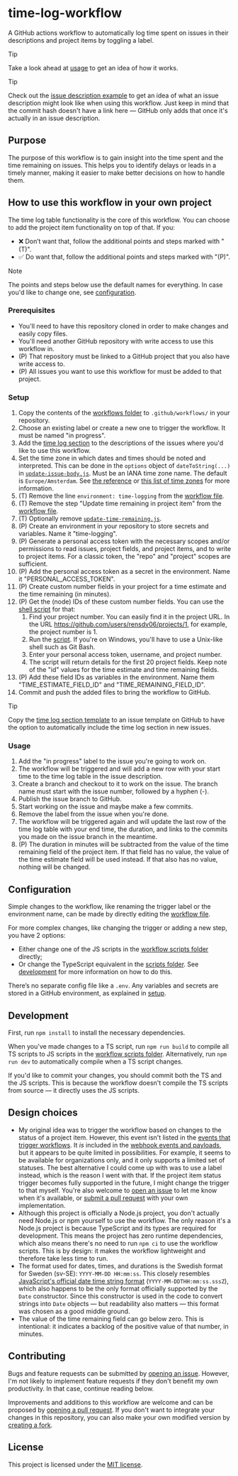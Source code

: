 # time-log-workflow

A GitHub actions workflow to automatically log time spent on issues in their descriptions and project items by toggling a label.

> [!TIP]
> Take a look ahead at [usage](#usage) to get an idea of how it works.

> [!TIP]
> Check out the [issue description example](issue-descriptions/issue-description-example.md) to get an idea of what an issue description might look like when using this workflow. Just keep in mind that the commit hash doesn't have a link here — GitHub only adds that once it's actually in an issue description.

## Purpose

The purpose of this workflow is to gain insight into the time spent and the time remaining on issues. This helps you to identify delays or leads in a timely manner, making it easier to make better decisions on how to handle them.

## How to use this workflow in your own project

The time log table functionality is the core of this workflow. You can choose to add the project item functionality on top of that. If you:

- ❌ Don’t want that, follow the additional points and steps marked with "(T)".
- ✅ Do want that, follow the additional points and steps marked with "(P)".

> [!NOTE]
> The points and steps below use the default names for everything. In case you'd like to change one, see [configuration](#configuration).

### Prerequisites

- You'll need to have this repository cloned in order to make changes and easily copy files.
- You'll need another GitHub repository with write access to use this workflow in.
- (P) That repository must be linked to a GitHub project that you also have write access to.
- (P) All issues you want to use this workflow for must be added to that project.

### Setup

1. Copy the contents of the [workflows folder](.github/workflows/) to `.github/workflows/` in your repository.
2. Choose an existing label or create a new one to trigger the workflow. It must be named "in progress".
3. Add the [time log section](issue-descriptions/time-log-section-template.md) to the descriptions of the issues where you'd like to use this workflow.
4. Set the time zone in which dates and times should be noted and interpreted. This can be done in the `options` object of `dateToString(...)` in [`update-issue-body.js`](.github/workflows/scripts/time-logging/update-issue-body.js). Must be an IANA time zone name. The default is `Europe/Amsterdam`. See [the reference](https://developer.mozilla.org/en-US/docs/Web/JavaScript/Reference/Global_Objects/Intl/DateTimeFormat/DateTimeFormat#timezone) or [this list of time zones](https://data.iana.org/time-zones/tzdb-2021a/zone1970.tab) for more information.
5. (T) Remove the line `environment: time-logging` from the [workflow file](.github/workflows/time-logging.yml).
6. (T) Remove the step "Update time remaining in project item" from the [workflow file](.github/workflows/time-logging.yml).
7. (T) Optionally remove [`update-time-remaining.js`](.github/workflows/scripts/time-logging/update-time-remaining.js).
8. (P) Create an environment in your repository to store secrets and variables. Name it "time-logging".
9. (P) Generate a personal access token with the necessary scopes and/or permissions to read issues, project fields, and project items, and to write to project items. For a classic token, the "repo" and "project" scopes are sufficient.
10. (P) Add the personal access token as a secret in the environment. Name it "PERSONAL_ACCESS_TOKEN".
11. (P) Create custom number fields in your project for a time estimate and the time remaining (in minutes).
12. (P) Get the (node) IDs of these custom number fields. You can use the [shell script](scripts/get-project-fields.sh) for that:
    1. Find your project number. You can easily find it in the project URL. In the URL <https://github.com/users/rensdv06/projects/1>, for example, the project number is 1.
    2. Run the [script](scripts/get-project-fields.sh). If you're on Windows, you'll have to use a Unix-like shell such as Git Bash.
    3. Enter your personal access token, username, and project number.
    4. The script will return details for the first 20 project fields. Keep note of the "id" values for the time estimate and time remaining fields.
13. (P) Add these field IDs as variables in the environment. Name them "TIME_ESTIMATE_FIELD_ID" and "TIME_REMAINING_FIELD_ID".
14. Commit and push the added files to bring the workflow to GitHub.

> [!TIP]
> Copy the [time log section template](issue-descriptions/time-log-section-template.md) to an issue template on GitHub to have the option to automatically include the time log section in new issues.

### Usage

1. Add the "in progress" label to the issue you're going to work on.
2. The workflow will be triggered and will add a new row with your start time to the time log table in the issue description.
3. Create a branch and checkout to it to work on the issue. The branch name must start with the issue number, followed by a hyphen (-).
4. Publish the issue branch to GitHub.
5. Start working on the issue and maybe make a few commits.
6. Remove the label from the issue when you're done.
7. The workflow will be triggered again and will update the last row of the time log table with your end time, the duration, and links to the commits you made on the issue branch in the meantime.
8. (P) The duration in minutes will be subtracted from the value of the time remaining field of the project item. If that field has no value, the value of the time estimate field will be used instead. If that also has no value, nothing will be changed.

## Configuration

Simple changes to the workflow, like renaming the trigger label or the environment name, can be made by directly editing the [workflow file](.github/workflows/time-logging.yml).

For more complex changes, like changing the trigger or adding a new step, you have 2 options:

- Either change one of the JS scripts in the [workflow scripts folder](.github/workflows/scripts/time-logging/) directly;
- Or change the TypeScript equivalent in the [scripts folder](scripts). See [development](#development) for more information on how to do this.

There’s no separate config file like a `.env`. Any variables and secrets are stored in a GitHub environment, as explained in [setup](#setup).

## Development

First, run `npm install` to install the necessary dependencies.

When you've made changes to a TS script, run `npm run build` to compile all TS scripts to JS scripts in the [workflow scripts folder](.github/workflows/scripts/time-logging/). Alternatively, run `npm run dev` to automatically compile when a TS script changes.

If you'd like to commit your changes, you should commit both the TS and the JS scripts. This is because the workflow doesn't compile the TS scripts from source — it directly uses the JS scripts.

## Design choices

- My original idea was to trigger the workflow based on changes to the status of a project item. However, this event isn't listed in the [events that trigger workflows](https://docs.github.com/en/actions/reference/events-that-trigger-workflows). It _is_ included in the [webhook events and payloads](https://docs.github.com/en/webhooks/webhook-events-and-payloads#projects_v2_status_update), but it appears to be quite limited in possibilities. For example, it seems to be available for organizations only, and it only supports a limited set of statuses. The best alternative I could come up with was to use a label instead, which is the reason I went with that. If the project item status trigger becomes fully supported in the future, I might change the trigger to that myself. You're also welcome to [open an issue](https://github.com/rensdv06/time-log-workflow/issues/new) to let me know when it's available, or [submit a pull request](https://github.com/rensdv06/time-log-workflow/compare) with your own implementation.
- Although this project is officially a Node.js project, you don't actually need Node.js or npm yourself to use the workflow. The only reason it's a Node.js project is because TypeScript and its types are required for development. This means the project has zero runtime dependencies, which also means there's no need to run `npm ci` to use the workflow scripts. This is by design: it makes the workflow lightweight and therefore take less time to run.
- The format used for dates, times, and durations is the Swedish format for Sweden (sv-SE): `YYYY-MM-DD HH:mm:ss`. This closely resembles [JavaScript's official date time string format](https://developer.mozilla.org/en-US/docs/Web/JavaScript/Reference/Global_Objects/Date#date_time_string_format) (`YYYY-MM-DDTHH:mm:ss.sssZ`), which also happens to be the only format officially supported by the `Date` constructor. Since this constructor is used in the code to convert strings into `Date` objects — but readability also matters — this format was chosen as a good middle ground.
- The value of the time remaining field can go below zero. This is intentional: it indicates a backlog of the positive value of that number, in minutes.

## Contributing

Bugs and feature requests can be submitted by [opening an issue](https://github.com/rensdv06/time-log-workflow/issues/new). However, I'm not likely to implement feature requests if they don't benefit my own productivity. In that case, continue reading below.

Improvements and additions to this workflow are welcome and can be proposed by [opening a pull request](https://github.com/rensdv06/time-log-workflow/compare). If you don't want to integrate your changes in this repository, you can also make your own modified version by [creating a fork](https://github.com/rensdv06/time-log-workflow/fork).

## License

This project is licensed under the [MIT license](LICENSE.md).

